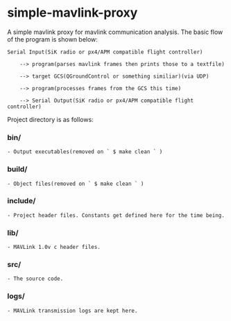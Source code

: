 simple-mavlink-proxy
======

A simple mavlink proxy for mavlink communication analysis.
The basic flow of the program is shown below:

```
Serial Input(SiK radio or px4/APM compatible flight controller) 

	--> program(parses mavlink frames then prints those to a textfile)

	--> target GCS(QGroundControl or something similiar)(via UDP)

	--> program(processes frames from the GCS this time)

	--> Serial Output(SiK radio or px4/APM compatible flight controller) 
```

Project directory is as follows:

### bin/
	- Output executables(removed on ` $ make clean ` )

### build/
	- Object files(removed on ` $ make clean ` )

### include/
	- Project header files. Constants get defined here for the time being.

### lib/
	- MAVLink 1.0v c header files.

### src/
	- The source code.

### logs/
	- MAVLink transmission logs are kept here.
